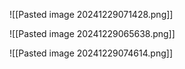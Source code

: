 ![[Pasted image 20241229071428.png]]

![[Pasted image 20241229065638.png]]

![[Pasted image 20241229074614.png]]
